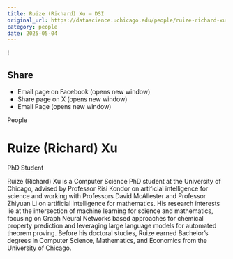 ```yaml
---
title: Ruize (Richard) Xu – DSI
original_url: https://datascience.uchicago.edu/people/ruize-richard-xu
category: people
date: 2025-05-04
---
```


<!-- Table-like structure detected -->

!

## Share

* Email page on Facebook (opens new window)
* Share page on X (opens new window)
* Email Page (opens new window)

<!-- Table-like structure detected -->

People

# Ruize (Richard) Xu

PhD Student

Ruize (Richard) Xu is a Computer Science PhD student at the University of Chicago, advised by Professor Risi Kondor on artificial intelligence for science and working with Professors David McAllester and Professor Zhiyuan Li on artificial intelligence for mathematics. His research interests lie at the intersection of machine learning for science and mathematics, focusing on Graph Neural Networks based approaches for chemical property prediction and leveraging large language models for automated theorem proving. Before his doctoral studies, Ruize earned Bachelor’s degrees in Computer Science, Mathematics, and Economics from the University of Chicago.